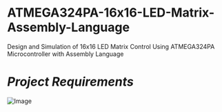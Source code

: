 # ATMEGA324PA-16x16-LED-Matrix-Assembly-Language
Design and Simulation of 16x16 LED Matrix Control Using ATMEGA324PA Microcontroller with Assembly Language

# ***Project Requirements***

![Image](https://github.com/user-attachments/assets/f29dbcf3-dfed-43fa-825b-8caeeb600f16)



